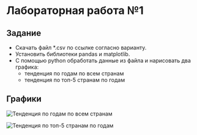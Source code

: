 # **Лабораторная работа №1**

## Задание

* Скачать файл *.csv по ссылке согласно варианту.
* Установить библиотеки pandas и matplotlib.
* С помощью python обработать данные из файла и нарисовать два графика:
    * тенденция по годам по всем странам
    * тенденция по топ-5 странам по годам

## Графики

![Тенденция по годам по всем странам](https://user-images.githubusercontent.com/32179747/108641236-4a533d00-74af-11eb-9fb1-bff50e76d27d.png)


![Тенденция по топ-5 странам по годам](https://user-images.githubusercontent.com/32179747/108641200-0ceeaf80-74af-11eb-81e5-2a4faa64ba34.png)
